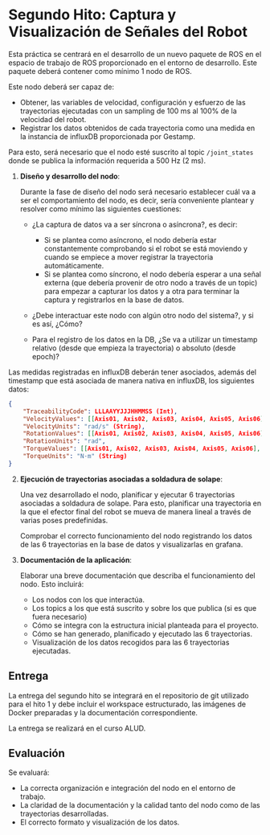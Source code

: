 # Segundo Hito: Captura y Visualización de Señales del Robot

Esta práctica se centrará en el desarrollo de un nuevo paquete de ROS en el espacio de trabajo de ROS proporcionado en el entorno de desarrollo. Este paquete deberá contener como mínimo 1 nodo de ROS.

Este nodo deberá ser capaz de:

- Obtener, las variables de velocidad, configuración y esfuerzo de las trayectorias ejecutadas con un sampling de 100 ms al 100% de la velocidad del robot.
- Registrar los datos obtenidos de cada trayectoria como una medida en la instancia de influxDB proporcionada por Gestamp.

Para esto, será necesario que el nodo esté suscrito al topic `/joint_states` donde se publica la información requerida a 500 Hz (2 ms).

1. **Diseño y desarrollo del nodo**: 
   
   Durante la fase de diseño del nodo será necesario establecer cuál va a ser el comportamiento del nodo, es decir, sería conveniente plantear y resolver como mínimo las siguientes cuestiones:
    
    - ¿La captura de datos va a ser síncrona o asíncrona?, es decir:
    
        - Si se plantea como asíncrono, el nodo debería estar constantemente comprobando si el robot se está moviendo y cuando se empiece a mover registrar la trayectoria automáticamente.
        - Si se plantea como síncrono, el nodo debería esperar a una señal externa (que debería provenir de otro nodo a través de un topic) para empezar a capturar los datos y a otra para terminar la captura y registrarlos en la base de datos.
    - ¿Debe interactuar este nodo con algún otro nodo del sistema?, y si es así, ¿Cómo?
    - Para el registro de los datos en la DB, ¿Se va a utilizar un timestamp relativo (desde que empieza la trayectoria) o absoluto (desde epoch)?

Las medidas registradas en influxDB deberán tener asociados, además del timestamp que está asociada de manera nativa en influxDB, los siguientes datos:
```json
{
    "TraceabilityCode": LLLAAYYJJJHHMMSS (Int),
    "VelocityValues": [[Axis01, Axis02, Axis03, Axis04, Axis05, Axis06], ...](Float),
    "VelocityUnits": "rad/s" (String),
    "RotationValues": [[Axis01, Axis02, Axis03, Axis04, Axis05, Axis06], ...](Float),
    "RotationUnits": "rad",
    "TorqueValues": [[Axis01, Axis02, Axis03, Axis04, Axis05, Axis06], ...](Float),
    "TorqueUnits": "N·m" (String)
}
```

2. **Ejecución de trayectorias asociadas a soldadura de solape**:
    
    Una vez desarrollado el nodo, planificar y ejecutar 6 trayectorias asociadas a soldadura de solape. Para esto, planificar una trayectoria en la que el efector final del robot se mueva de manera lineal a través de varias poses predefinidas.

    Comprobar el correcto funcionamiento del nodo registrando los datos de las 6 trayectorias en la base de datos y visualizarlas en grafana.

3. **Documentación de la aplicación**:
   
   Elaborar una breve documentación que describa el funcionamiento del nodo. Esto incluirá:
     - Los nodos con los que interactúa.     
     - Los topics a los que está suscrito y sobre los que publica (si es que fuera necesario)
     - Cómo se integra con la estructura inicial planteada para el proyecto.
     - Cómo se han generado, planificado y ejecutado las 6 trayectorias.
     - Visualización de los datos recogidos para las 6 trayectorias ejecutadas.

## Entrega
La entrega del segundo hito se integrará en el repositorio de git utilizado para el hito 1 y debe incluir el workspace estructurado, las imágenes de Docker preparadas y la documentación correspondiente. 

La entrega se realizará en el curso ALUD.
## Evaluación
Se evaluará:
- La correcta organización e integración del nodo en el entorno de trabajo.
- La claridad de la documentación y la calidad tanto del nodo como de las trayectorias desarrolladas.
- El correcto formato y visualización de los datos.